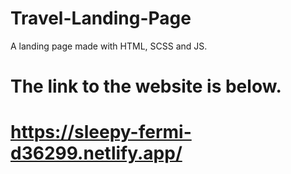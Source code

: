# Travel-Landing-Page

A landing page made with HTML, SCSS and JS.

# The link to the website is below.

# https://sleepy-fermi-d36299.netlify.app/

